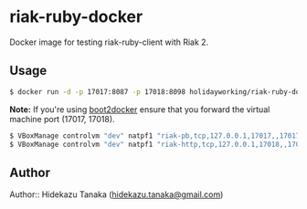 # riak-ruby-docker

Docker image for testing riak-ruby-client with Riak 2.

## Usage

```bash
$ docker run -d -p 17017:8087 -p 17018:8098 holidayworking/riak-ruby-docker
```

**Note:** If you're using [boot2docker](https://github.com/boot2docker/boot2docker) ensure that you forward the virtual machine port (17017, 17018).

```bash
$ VBoxManage controlvm "dev" natpf1 "riak-pb,tcp,127.0.0.1,17017,,17017"
$ VBoxManage controlvm "dev" natpf1 "riak-http,tcp,127.0.0.1,17018,,17018"
```

## Author

Author:: Hidekazu Tanaka (<hidekazu.tanaka@gmail.com>)
